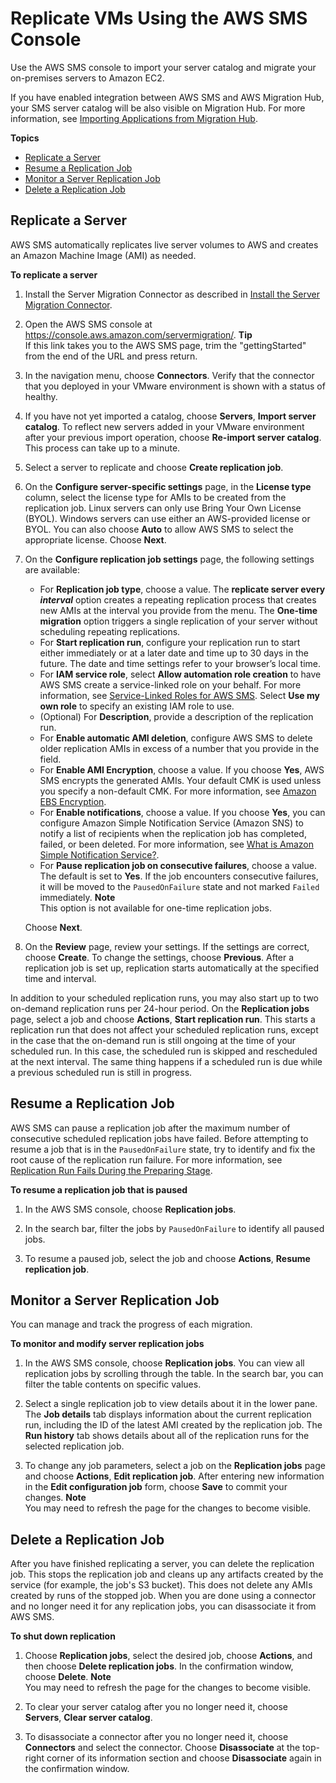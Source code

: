 # Replicate VMs Using the AWS SMS Console<a name="console_workflow"></a>

Use the AWS SMS console to import your server catalog and migrate your on\-premises servers to Amazon EC2\.

If you have enabled integration between AWS SMS and AWS Migration Hub, your SMS server catalog will be also visible on Migration Hub\. For more information, see [Importing Applications from Migration Hub](application-migration.md#migration-hub)\.

**Topics**
+ [Replicate a Server](#configure_replication)
+ [Resume a Replication Job](#resume_replication)
+ [Monitor a Server Replication Job](#monitor_replication)
+ [Delete a Replication Job](#delete_replication)

## Replicate a Server<a name="configure_replication"></a>

AWS SMS automatically replicates live server volumes to AWS and creates an Amazon Machine Image \(AMI\) as needed\.

**To replicate a server**

1. Install the Server Migration Connector as described in [Install the Server Migration Connector](SMS_setup.md)\.

1. Open the AWS SMS console at [https://console\.aws\.amazon\.com/servermigration/](https://console.aws.amazon.com/servermigration/)\.
**Tip**  
If this link takes you to the AWS SMS page, trim the "gettingStarted" from the end of the URL and press return\.

1. In the navigation menu, choose **Connectors**\. Verify that the connector that you deployed in your VMware environment is shown with a status of healthy\.

1. If you have not yet imported a catalog, choose **Servers**, **Import server catalog**\. To reflect new servers added in your VMware environment after your previous import operation, choose **Re\-import server catalog**\. This process can take up to a minute\.

1. Select a server to replicate and choose **Create replication job**\.

1. On the **Configure server\-specific settings** page, in the **License type** column, select the license type for AMIs to be created from the replication job\. Linux servers can only use Bring Your Own License \(BYOL\)\. Windows servers can use either an AWS\-provided license or BYOL\. You can also choose **Auto** to allow AWS SMS to select the appropriate license\. Choose **Next**\.

1. On the **Configure replication job settings** page, the following settings are available:
   + For **Replication job type**, choose a value\. The **replicate server every *interval*** option creates a repeating replication process that creates new AMIs at the interval you provide from the menu\. The **One\-time migration** option triggers a single replication of your server without scheduling repeating replications\.
   + For **Start replication run**, configure your replication run to start either immediately or at a later date and time up to 30 days in the future\. The date and time settings refer to your browser’s local time\. 
   + For **IAM service role**, select **Allow automation role creation** to have AWS SMS create a service\-linked role on your behalf\. For more information, see [Service\-Linked Roles for AWS SMS](using-service-linked-roles.md)\. Select **Use my own role** to specify an existing IAM role to use\.
   + \(Optional\) For **Description**, provide a description of the replication run\.
   + For **Enable automatic AMI deletion**, configure AWS SMS to delete older replication AMIs in excess of a number that you provide in the field\.
   + For **Enable AMI Encryption**, choose a value\. If you choose **Yes**, AWS SMS encrypts the generated AMIs\. Your default CMK is used unless you specify a non\-default CMK\. For more information, see [Amazon EBS Encryption](https://docs.aws.amazon.com/AWSEC2/latest/UserGuide/EBSEncryption.html)\.
   + For **Enable notifications**, choose a value\. If you choose **Yes**, you can configure Amazon Simple Notification Service \(Amazon SNS\) to notify a list of recipients when the replication job has completed, failed, or been deleted\. For more information, see [What is Amazon Simple Notification Service?](https://docs.aws.amazon.com/sns/latest/dg/)\.
   + For **Pause replication job on consecutive failures**, choose a value\. The default is set to **Yes**\. If the job encounters consecutive failures, it will be moved to the `PausedOnFailure` state and not marked `Failed` immediately\.
**Note**  
This option is not available for one\-time replication jobs\.

   Choose **Next**\.

1. On the **Review** page, review your settings\. If the settings are correct, choose **Create**\. To change the settings, choose **Previous**\. After a replication job is set up, replication starts automatically at the specified time and interval\.

In addition to your scheduled replication runs, you may also start up to two on\-demand replication runs per 24\-hour period\. On the **Replication jobs** page, select a job and choose **Actions**, **Start replication run**\. This starts a replication run that does not affect your scheduled replication runs, except in the case that the on\-demand run is still ongoing at the time of your scheduled run\. In this case, the scheduled run is skipped and rescheduled at the next interval\. The same thing happens if a scheduled run is due while a previous scheduled run is still in progress\.

## Resume a Replication Job<a name="resume_replication"></a>

AWS SMS can pause a replication job after the maximum number of consecutive scheduled replication jobs have failed\. Before attempting to resume a job that is in the `PausedOnFailure` state, try to identify and fix the root cause of the replication run failure\. For more information, see [Replication Run Fails During the Preparing Stage](troubleshoot-sms.md#preparing-failure)\.

**To resume a replication job that is paused**

1. In the AWS SMS console, choose **Replication jobs**\.

1. In the search bar, filter the jobs by `PausedOnFailure` to identify all paused jobs\.

1. To resume a paused job, select the job and choose **Actions**, **Resume replication job**\.

## Monitor a Server Replication Job<a name="monitor_replication"></a>

You can manage and track the progress of each migration\.

**To monitor and modify server replication jobs**

1. In the AWS SMS console, choose **Replication jobs**\. You can view all replication jobs by scrolling through the table\. In the search bar, you can filter the table contents on specific values\. 

1. Select a single replication job to view details about it in the lower pane\. The **Job details** tab displays information about the current replication run, including the ID of the latest AMI created by the replication job\. The **Run history** tab shows details about all of the replication runs for the selected replication job\. 

1. To change any job parameters, select a job on the **Replication jobs** page and choose **Actions**, **Edit replication job**\. After entering new information in the **Edit configuration job** form, choose **Save** to commit your changes\. 
**Note**  
You may need to refresh the page for the changes to become visible\.

## Delete a Replication Job<a name="delete_replication"></a>

After you have finished replicating a server, you can delete the replication job\. This stops the replication job and cleans up any artifacts created by the service \(for example, the job's S3 bucket\)\. This does not delete any AMIs created by runs of the stopped job\. When you are done using a connector and no longer need it for any replication jobs, you can disassociate it from AWS SMS\.

**To shut down replication**

1. Choose **Replication jobs**, select the desired job, choose **Actions**, and then choose **Delete replication jobs**\. In the confirmation window, choose **Delete**\.
**Note**  
You may need to refresh the page for the changes to become visible\.

1. To clear your server catalog after you no longer need it, choose **Servers**, **Clear server catalog**\.

1. To disassociate a connector after you no longer need it, choose **Connectors** and select the connector\. Choose **Disassociate** at the top\-right corner of its information section and choose **Disassociate** again in the confirmation window\.